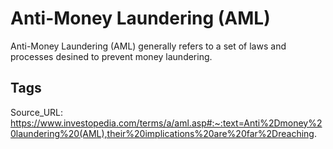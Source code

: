 # Anti-Money Laundering (AML)
Anti-Money Laundering (AML) generally refers to a set of laws and processes desined to prevent money laundering.
## Tags
Source_URL: https://www.investopedia.com/terms/a/aml.asp#:~:text=Anti%2Dmoney%20laundering%20(AML),their%20implications%20are%20far%2Dreaching.
